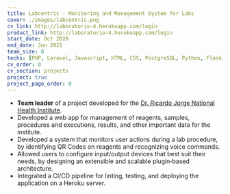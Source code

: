 ```yaml
---
title: Labcentric - Monitoring and Management System for Labs
cover: ./images/labcentric.png
cv_link: http://laboratorio-4.herokuapp.com/login
product_link: http://laboratorio-4.herokuapp.com/login
start_date: Oct 2020
end_date: Jun 2021
team_size: 8
techs: [PHP, Laravel, Javascript, HTML, CSS, PostgreSQL, Python, Flask, OpenCV, MQTT, Node.js, Raspberry Pi, Docker, Nginx, Heroku, Gitlab CI/CD]
cv_order: 0
cv_section: projects
project: true
project_page_order: 0
---
```

* **Team leader** of a project developed for the [Dr. Ricardo Jorge National Health Institute](http://www.insa.pt).
* Developed a web app for management of reagents, samples, procedures and executions, results, and other important data for the institute.
* Developed a system that monitors user actions during a lab procedure, by identifying QR Codes on reagents and recognizing voice commands.
* Allowed users to configure input/output devices that best suit their needs, by designing an extensible and scalable plugin‐based architecture.
* Integrated a CI/CD pipeline for linting, testing, and deploying the application on a Heroku server.